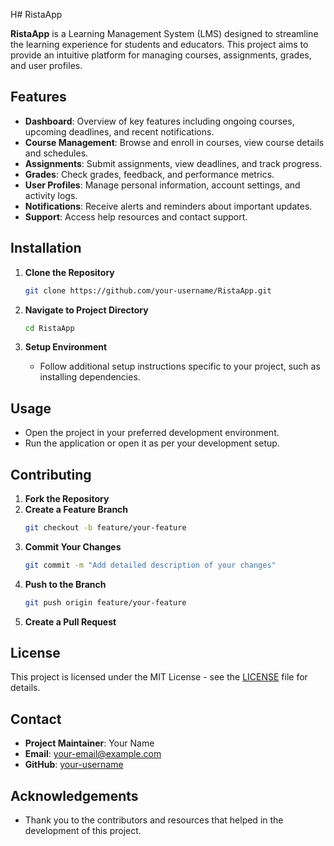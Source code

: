 H# RistaApp

**RistaApp** is a Learning Management System (LMS) designed to streamline the learning experience for students and educators. This project aims to provide an intuitive platform for managing courses, assignments, grades, and user profiles.

## Features

- **Dashboard**: Overview of key features including ongoing courses, upcoming deadlines, and recent notifications.
- **Course Management**: Browse and enroll in courses, view course details and schedules.
- **Assignments**: Submit assignments, view deadlines, and track progress.
- **Grades**: Check grades, feedback, and performance metrics.
- **User Profiles**: Manage personal information, account settings, and activity logs.
- **Notifications**: Receive alerts and reminders about important updates.
- **Support**: Access help resources and contact support.

## Installation

1. **Clone the Repository**
   ```bash
   git clone https://github.com/your-username/RistaApp.git
   ```
2. **Navigate to Project Directory**
   ```bash
   cd RistaApp
   ```

3. **Setup Environment**
   - Follow additional setup instructions specific to your project, such as installing dependencies.

## Usage

- Open the project in your preferred development environment.
- Run the application or open it as per your development setup.

## Contributing

1. **Fork the Repository**
2. **Create a Feature Branch**
   ```bash
   git checkout -b feature/your-feature
   ```
3. **Commit Your Changes**
   ```bash
   git commit -m "Add detailed description of your changes"
   ```
4. **Push to the Branch**
   ```bash
   git push origin feature/your-feature
   ```
5. **Create a Pull Request**

## License

This project is licensed under the MIT License - see the [LICENSE](LICENSE) file for details.

## Contact

- **Project Maintainer**: Your Name
- **Email**: your-email@example.com
- **GitHub**: [your-username](https://github.com/your-username)

## Acknowledgements

- Thank you to the contributors and resources that helped in the development of this project.
